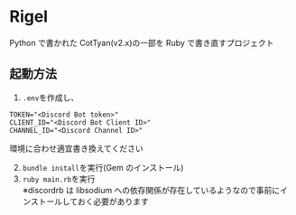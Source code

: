 # Rigel

Python で書かれた CotTyan(v2.x)の一部を Ruby で書き直すプロジェクト

## 起動方法

1. `.env`を作成し、

```
TOKEN="<Discord Bot token>"
CLIENT_ID="<Discord Bot Client ID>"
CHANNEL_ID="<Discord Channel ID>"
```

環境に合わせ適宜書き換えてください

2. `bundle install`を実行(Gem のインストール)
3. `ruby main.rb`を実行  
   ※discordrb は libsodium への依存関係が存在しているようなので事前にインストールしておく必要があります
